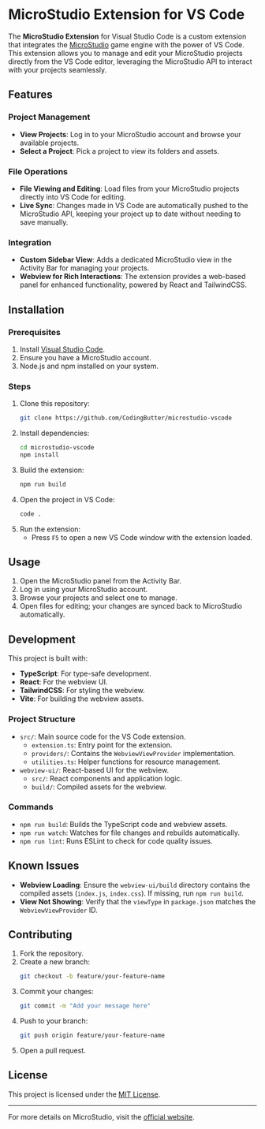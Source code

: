 # MicroStudio Extension for VS Code

The **MicroStudio Extension** for Visual Studio Code is a custom extension that integrates the [MicroStudio](https://microstudio.dev) game engine with the power of VS Code. This extension allows you to manage and edit your MicroStudio projects directly from the VS Code editor, leveraging the MicroStudio API to interact with your projects seamlessly.

## Features

### Project Management

- **View Projects**: Log in to your MicroStudio account and browse your available projects.
- **Select a Project**: Pick a project to view its folders and assets.

### File Operations

- **File Viewing and Editing**: Load files from your MicroStudio projects directly into VS Code for editing.
- **Live Sync**: Changes made in VS Code are automatically pushed to the MicroStudio API, keeping your project up to date without needing to save manually.

### Integration

- **Custom Sidebar View**: Adds a dedicated MicroStudio view in the Activity Bar for managing your projects.
- **Webview for Rich Interactions**: The extension provides a web-based panel for enhanced functionality, powered by React and TailwindCSS.

## Installation

### Prerequisites

1. Install [Visual Studio Code](https://code.visualstudio.com/).
2. Ensure you have a MicroStudio account.
3. Node.js and npm installed on your system.

### Steps

1. Clone this repository:
   ```bash
   git clone https://github.com/CodingButter/microstudio-vscode
   ```
2. Install dependencies:
   ```bash
   cd microstudio-vscode
   npm install
   ```
3. Build the extension:
   ```bash
   npm run build
   ```
4. Open the project in VS Code:
   ```bash
   code .
   ```
5. Run the extension:
   - Press `F5` to open a new VS Code window with the extension loaded.

## Usage

1. Open the MicroStudio panel from the Activity Bar.
2. Log in using your MicroStudio account.
3. Browse your projects and select one to manage.
4. Open files for editing; your changes are synced back to MicroStudio automatically.

## Development

This project is built with:

- **TypeScript**: For type-safe development.
- **React**: For the webview UI.
- **TailwindCSS**: For styling the webview.
- **Vite**: For building the webview assets.

### Project Structure

- `src/`: Main source code for the VS Code extension.
  - `extension.ts`: Entry point for the extension.
  - `providers/`: Contains the `WebviewViewProvider` implementation.
  - `utilities.ts`: Helper functions for resource management.
- `webview-ui/`: React-based UI for the webview.
  - `src/`: React components and application logic.
  - `build/`: Compiled assets for the webview.

### Commands

- `npm run build`: Builds the TypeScript code and webview assets.
- `npm run watch`: Watches for file changes and rebuilds automatically.
- `npm run lint`: Runs ESLint to check for code quality issues.

## Known Issues

- **Webview Loading**: Ensure the `webview-ui/build` directory contains the compiled assets (`index.js`, `index.css`). If missing, run `npm run build`.
- **View Not Showing**: Verify that the `viewType` in `package.json` matches the `WebviewViewProvider` ID.

## Contributing

1. Fork the repository.
2. Create a new branch:
   ```bash
   git checkout -b feature/your-feature-name
   ```
3. Commit your changes:
   ```bash
   git commit -m "Add your message here"
   ```
4. Push to your branch:
   ```bash
   git push origin feature/your-feature-name
   ```
5. Open a pull request.

## License

This project is licensed under the [MIT License](LICENSE).

---

For more details on MicroStudio, visit the [official website](https://microstudio.dev).

